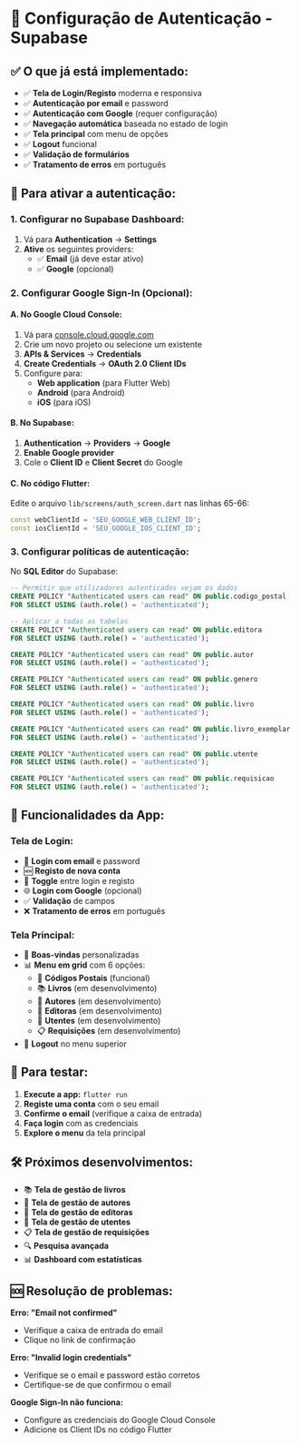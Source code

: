 # 🔐 Configuração de Autenticação - Supabase

## ✅ **O que já está implementado:**

- ✅ **Tela de Login/Registo** moderna e responsiva
- ✅ **Autenticação por email** e password
- ✅ **Autenticação com Google** (requer configuração)
- ✅ **Navegação automática** baseada no estado de login
- ✅ **Tela principal** com menu de opções
- ✅ **Logout** funcional
- ✅ **Validação de formulários**
- ✅ **Tratamento de erros** em português

## 🚀 **Para ativar a autenticação:**

### 1. **Configurar no Supabase Dashboard:**

1. Vá para **Authentication** → **Settings**
2. **Ative** os seguintes providers:
   - ✅ **Email** (já deve estar ativo)
   - ✅ **Google** (opcional)

### 2. **Configurar Google Sign-In (Opcional):**

#### **A. No Google Cloud Console:**
1. Vá para [console.cloud.google.com](https://console.cloud.google.com/)
2. Crie um novo projeto ou selecione um existente
3. **APIs & Services** → **Credentials**
4. **Create Credentials** → **OAuth 2.0 Client IDs**
5. Configure para:
   - **Web application** (para Flutter Web)
   - **Android** (para Android)
   - **iOS** (para iOS)

#### **B. No Supabase:**
1. **Authentication** → **Providers** → **Google**
2. **Enable Google provider**
3. Cole o **Client ID** e **Client Secret** do Google

#### **C. No código Flutter:**
Edite o arquivo `lib/screens/auth_screen.dart` nas linhas 65-66:
```dart
const webClientId = 'SEU_GOOGLE_WEB_CLIENT_ID';
const iosClientId = 'SEU_GOOGLE_IOS_CLIENT_ID';
```

### 3. **Configurar políticas de autenticação:**

No **SQL Editor** do Supabase:
```sql
-- Permitir que utilizadores autenticados vejam os dados
CREATE POLICY "Authenticated users can read" ON public.codigo_postal
FOR SELECT USING (auth.role() = 'authenticated');

-- Aplicar a todas as tabelas
CREATE POLICY "Authenticated users can read" ON public.editora
FOR SELECT USING (auth.role() = 'authenticated');

CREATE POLICY "Authenticated users can read" ON public.autor
FOR SELECT USING (auth.role() = 'authenticated');

CREATE POLICY "Authenticated users can read" ON public.genero
FOR SELECT USING (auth.role() = 'authenticated');

CREATE POLICY "Authenticated users can read" ON public.livro
FOR SELECT USING (auth.role() = 'authenticated');

CREATE POLICY "Authenticated users can read" ON public.livro_exemplar
FOR SELECT USING (auth.role() = 'authenticated');

CREATE POLICY "Authenticated users can read" ON public.utente
FOR SELECT USING (auth.role() = 'authenticated');

CREATE POLICY "Authenticated users can read" ON public.requisicao
FOR SELECT USING (auth.role() = 'authenticated');
```

## 🎯 **Funcionalidades da App:**

### **Tela de Login:**
- 📧 **Login com email** e password
- 🆕 **Registo de nova conta**
- 🔄 **Toggle** entre login e registo
- 🌐 **Login com Google** (opcional)
- ✅ **Validação** de campos
- ❌ **Tratamento de erros** em português

### **Tela Principal:**
- 👋 **Boas-vindas** personalizadas
- 📊 **Menu em grid** com 6 opções:
  - 📍 **Códigos Postais** (funcional)
  - 📚 **Livros** (em desenvolvimento)
  - 👥 **Autores** (em desenvolvimento)
  - 🏢 **Editoras** (em desenvolvimento)
  - 👤 **Utentes** (em desenvolvimento)
  - 📋 **Requisições** (em desenvolvimento)
- 🚪 **Logout** no menu superior

## 🔧 **Para testar:**

1. **Execute a app:** `flutter run`
2. **Registe uma conta** com o seu email
3. **Confirme o email** (verifique a caixa de entrada)
4. **Faça login** com as credenciais
5. **Explore o menu** da tela principal

## 🛠️ **Próximos desenvolvimentos:**

- 📚 **Tela de gestão de livros**
- 👥 **Tela de gestão de autores**
- 🏢 **Tela de gestão de editoras**
- 👤 **Tela de gestão de utentes**
- 📋 **Tela de gestão de requisições**
- 🔍 **Pesquisa avançada**
- 📊 **Dashboard com estatísticas**

## 🆘 **Resolução de problemas:**

**Erro: "Email not confirmed"**
- Verifique a caixa de entrada do email
- Clique no link de confirmação

**Erro: "Invalid login credentials"**
- Verifique se o email e password estão corretos
- Certifique-se de que confirmou o email

**Google Sign-In não funciona:**
- Configure as credenciais do Google Cloud Console
- Adicione os Client IDs no código Flutter
